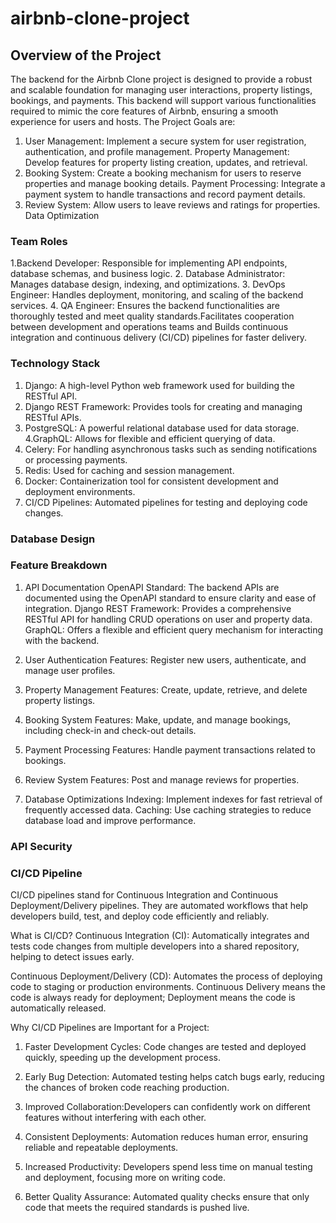 # airbnb-clone-project

## Overview of the Project

The backend for the Airbnb Clone project is designed to provide a robust and scalable foundation for managing user interactions, property listings, bookings, and payments. This backend will support various functionalities required to mimic the core features of Airbnb, ensuring a smooth experience for users and hosts.
The Project Goals are: 
1. User Management: Implement a secure system for user registration, authentication, and profile management.
Property Management: Develop features for property listing creation, updates, and retrieval.
2. Booking System: Create a booking mechanism for users to reserve properties and manage booking details.
Payment Processing: Integrate a payment system to handle transactions and record payment details.
3. Review System: Allow users to leave reviews and ratings for properties.
Data Optimization

### Team Roles

1.Backend Developer: Responsible for implementing API endpoints, database schemas, and business logic.
2. Database Administrator: Manages database design, indexing, and optimizations.
3. DevOps Engineer: Handles deployment, monitoring, and scaling of the backend services.
4. QA Engineer: Ensures the backend functionalities are thoroughly tested and meet quality standards.Facilitates cooperation between development and operations teams and Builds continuous integration and continuous delivery (CI/CD) pipelines for faster delivery.

### Technology Stack

1. Django: A high-level Python web framework used for building the RESTful API.
2. Django REST Framework: Provides tools for creating and managing RESTful APIs.
3. PostgreSQL: A powerful relational database used for data storage.
4.GraphQL: Allows for flexible and efficient querying of data.
4. Celery: For handling asynchronous tasks such as sending notifications or processing payments.
5. Redis: Used for caching and session management.
6. Docker: Containerization tool for consistent development and deployment environments.
7. CI/CD Pipelines: Automated pipelines for testing and deploying code changes.

### Database Design

### Feature Breakdown 

1. API Documentation
OpenAPI Standard: The backend APIs are documented using the OpenAPI standard to ensure clarity and ease of integration.
Django REST Framework: Provides a comprehensive RESTful API for handling CRUD operations on user and property data.
GraphQL: Offers a flexible and efficient query mechanism for interacting with the backend.

3. User Authentication
Features: Register new users, authenticate, and manage user profiles.

5. Property Management
Features: Create, update, retrieve, and delete property listings.

7. Booking System
Features: Make, update, and manage bookings, including check-in and check-out details.

8. Payment Processing
Features: Handle payment transactions related to bookings.
9. Review System
Features: Post and manage reviews for properties.

10. Database Optimizations
Indexing: Implement indexes for fast retrieval of frequently accessed data.
Caching: Use caching strategies to reduce database load and improve performance.

### API Security

### CI/CD Pipeline
 CI/CD pipelines stand for Continuous Integration and Continuous Deployment/Delivery pipelines. They are automated workflows that help developers build, test, and deploy code efficiently and reliably.
 
What is CI/CD?
Continuous Integration (CI):
 Automatically integrates and tests code changes from multiple developers into a shared repository, helping to detect issues early.

Continuous Deployment/Delivery (CD):
 Automates the process of deploying code to staging or production environments. Continuous Delivery means the code is always ready for deployment; Deployment means the code is automatically released.

 Why CI/CD Pipelines are Important for a Project:
1. Faster Development Cycles: Code changes are tested and deployed quickly, speeding up the development process.

2. Early Bug Detection: Automated testing helps catch bugs early, reducing the chances of broken code reaching production.

3. Improved Collaboration:Developers can confidently work on different features without interfering with each other.

4. Consistent Deployments: Automation reduces human error, ensuring reliable and repeatable deployments.

5. Increased Productivity: Developers spend less time on manual testing and deployment, focusing more on writing code.

6. Better Quality Assurance: Automated quality checks ensure that only code that meets the required standards is pushed live.







